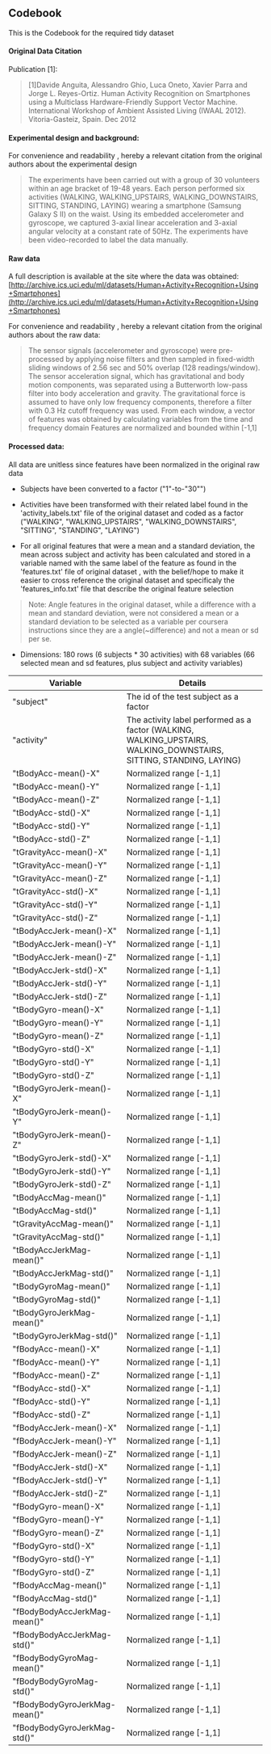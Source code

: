 ## Codebook

This is the Codebook for the required tidy dataset

#### Original Data Citation
Publication [1]:
> [1]Davide Anguita, Alessandro Ghio, Luca Oneto, Xavier Parra and Jorge L. Reyes-Ortiz. Human Activity Recognition on Smartphones using a Multiclass Hardware-Friendly Support Vector Machine. International Workshop of Ambient Assisted Living (IWAAL 2012). Vitoria-Gasteiz, Spain. Dec 2012

#### Experimental design and background: 
For convenience and readability , hereby a relevant citation from the original authors about the experimental design
> The experiments have been carried out with a group of 30 volunteers within an age bracket of 19-48 years. Each person performed six activities (WALKING, WALKING_UPSTAIRS, WALKING_DOWNSTAIRS, SITTING, STANDING, LAYING) wearing a smartphone (Samsung Galaxy S II) on the waist. Using its embedded accelerometer and gyroscope, we captured 3-axial linear acceleration and 3-axial angular velocity at a constant rate of 50Hz. The experiments have been video-recorded to label the data manually.

#### Raw data
A full description is available at the site where the data was obtained: 
[http://archive.ics.uci.edu/ml/datasets/Human+Activity+Recognition+Using+Smartphones](http://archive.ics.uci.edu/ml/datasets/Human+Activity+Recognition+Using+Smartphones) 

For convenience and readability , hereby a relevant citation from the original authors about the raw data:
> The sensor signals (accelerometer and gyroscope) were pre-processed by applying noise filters and then sampled in fixed-width sliding windows of 2.56 sec and 50% overlap (128 readings/window). The sensor acceleration signal, which has gravitational and body motion components, was separated using a Butterworth low-pass filter into body acceleration and gravity. The gravitational force is assumed to have only low frequency components, therefore a filter with 0.3 Hz cutoff frequency was used. From each window, a vector of features was obtained by calculating variables from the time and frequency domain
>Features are normalized and bounded within [-1,1]

#### Processed data:
All data are unitless since features have been normalized in the original raw data

* Subjects have been converted to a factor ("1"-to-"30"")

* Activities have been transformed with their related label found in the 'activity_labels.txt' file of the original dataset and coded as a factor ("WALKING", "WALKING_UPSTAIRS", "WALKING_DOWNSTAIRS", "SITTING", "STANDING", "LAYING") 

* For all original features that were a mean and a standard deviation, the mean across subject and activity has been calculated and stored in a variable named with the same label of the feature as found in the 'features.txt' file of original dataset , with the belief/hope to make it easier to cross reference the original dataset and specificaly the 'features_info.txt' file that describe the original feature selection

> Note: Angle features in the original dataset, while a difference with a mean and standard deviation, were not considered a mean or a standard deviation to be selected as a variable per coursera instructions since they are a angle(~difference) and not a mean or sd per se.

* Dimensions: 180 rows (6 subjects * 30 activities) with 68 variables (66 selected mean and sd features, plus subject and activity variables)

| Variable | Details
| -------- |---------
|"subject" | The id of the test subject as a factor 
|"activity" | The activity label performed as a factor (WALKING, WALKING_UPSTAIRS, WALKING_DOWNSTAIRS, SITTING, STANDING, LAYING) 
|"tBodyAcc-mean()-X" | Normalized range [-1,1] 
|"tBodyAcc-mean()-Y" | Normalized range [-1,1] 
|"tBodyAcc-mean()-Z" | Normalized range [-1,1] 
|"tBodyAcc-std()-X" | Normalized range [-1,1] 
|"tBodyAcc-std()-Y" | Normalized range [-1,1] 
|"tBodyAcc-std()-Z" | Normalized range [-1,1] 
|"tGravityAcc-mean()-X" | Normalized range [-1,1] 
|"tGravityAcc-mean()-Y" | Normalized range [-1,1] 
|"tGravityAcc-mean()-Z" | Normalized range [-1,1] 
|"tGravityAcc-std()-X" | Normalized range [-1,1] 
|"tGravityAcc-std()-Y" | Normalized range [-1,1] 
|"tGravityAcc-std()-Z" | Normalized range [-1,1] 
|"tBodyAccJerk-mean()-X" | Normalized range [-1,1] 
|"tBodyAccJerk-mean()-Y" | Normalized range [-1,1] 
|"tBodyAccJerk-mean()-Z" | Normalized range [-1,1] 
|"tBodyAccJerk-std()-X" | Normalized range [-1,1] 
|"tBodyAccJerk-std()-Y" | Normalized range [-1,1] 
|"tBodyAccJerk-std()-Z" | Normalized range [-1,1] 
|"tBodyGyro-mean()-X" | Normalized range [-1,1] 
|"tBodyGyro-mean()-Y" | Normalized range [-1,1] 
|"tBodyGyro-mean()-Z" | Normalized range [-1,1] 
|"tBodyGyro-std()-X" | Normalized range [-1,1] 
|"tBodyGyro-std()-Y" | Normalized range [-1,1] 
|"tBodyGyro-std()-Z" | Normalized range [-1,1] 
|"tBodyGyroJerk-mean()-X" | Normalized range [-1,1] 
|"tBodyGyroJerk-mean()-Y" | Normalized range [-1,1] 
|"tBodyGyroJerk-mean()-Z" | Normalized range [-1,1] 
|"tBodyGyroJerk-std()-X" | Normalized range [-1,1] 
|"tBodyGyroJerk-std()-Y" | Normalized range [-1,1] 
|"tBodyGyroJerk-std()-Z" | Normalized range [-1,1] 
|"tBodyAccMag-mean()" | Normalized range [-1,1] 
|"tBodyAccMag-std()" | Normalized range [-1,1] 
|"tGravityAccMag-mean()" | Normalized range [-1,1] 
|"tGravityAccMag-std()" | Normalized range [-1,1] 
|"tBodyAccJerkMag-mean()" | Normalized range [-1,1] 
|"tBodyAccJerkMag-std()" | Normalized range [-1,1] 
|"tBodyGyroMag-mean()" | Normalized range [-1,1] 
|"tBodyGyroMag-std()" | Normalized range [-1,1] 
|"tBodyGyroJerkMag-mean()" | Normalized range [-1,1] 
|"tBodyGyroJerkMag-std()" | Normalized range [-1,1] 
|"fBodyAcc-mean()-X" | Normalized range [-1,1] 
|"fBodyAcc-mean()-Y" | Normalized range [-1,1] 
|"fBodyAcc-mean()-Z" | Normalized range [-1,1] 
|"fBodyAcc-std()-X" | Normalized range [-1,1] 
|"fBodyAcc-std()-Y" | Normalized range [-1,1] 
|"fBodyAcc-std()-Z" | Normalized range [-1,1] 
|"fBodyAccJerk-mean()-X" | Normalized range [-1,1] 
|"fBodyAccJerk-mean()-Y" | Normalized range [-1,1] 
|"fBodyAccJerk-mean()-Z" | Normalized range [-1,1] 
|"fBodyAccJerk-std()-X" | Normalized range [-1,1] 
|"fBodyAccJerk-std()-Y" | Normalized range [-1,1] 
|"fBodyAccJerk-std()-Z" | Normalized range [-1,1] 
|"fBodyGyro-mean()-X" | Normalized range [-1,1] 
|"fBodyGyro-mean()-Y" | Normalized range [-1,1] 
|"fBodyGyro-mean()-Z" | Normalized range [-1,1] 
|"fBodyGyro-std()-X" | Normalized range [-1,1] 
|"fBodyGyro-std()-Y" | Normalized range [-1,1] 
|"fBodyGyro-std()-Z" | Normalized range [-1,1] 
|"fBodyAccMag-mean()" | Normalized range [-1,1] 
|"fBodyAccMag-std()" | Normalized range [-1,1] 
|"fBodyBodyAccJerkMag-mean()" | Normalized range [-1,1] 
|"fBodyBodyAccJerkMag-std()" | Normalized range [-1,1] 
|"fBodyBodyGyroMag-mean()" | Normalized range [-1,1] 
|"fBodyBodyGyroMag-std()" | Normalized range [-1,1] 
|"fBodyBodyGyroJerkMag-mean()" | Normalized range [-1,1] 
|"fBodyBodyGyroJerkMag-std()" | Normalized range [-1,1] 